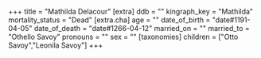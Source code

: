 +++
title = "Mathilda Delacour"
[extra]
ddb = ""
kingraph_key = "Mathilda"
mortality_status = "Dead"
[extra.cha]
age = ""
date_of_birth = "date#1191-04-05"
date_of_death = "date#1266-04-12"
married_on = ""
married_to = "Othello Savoy"
pronouns = ""
sex = ""
[taxonomies]
children = ["Otto Savoy","Leonila Savoy"]
+++

